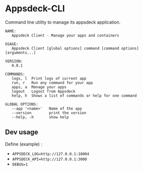 Appsdeck-CLI
============

Command line utility to manage its appsdeck application.

```
NAME:
   Appsdeck Client - Manage your apps and containers

USAGE:
   Appsdeck Client [global options] command [command options] [arguments...]

VERSION:
   0.0.1

COMMANDS:
   logs, l	Print logs of current app
   run, r	Run any command for your app
   apps, a	Manage your apps
   logout	Logout from Appsdeck
   help, h	Shows a list of commands or help for one command
   
GLOBAL OPTIONS:
   --app '<name>'	Name of the app
   --version		print the version
   --help, -h		show help
```

Dev usage
---------

Define (example) :

* `APPSDECK_LOG=http://127.0.0.1:10004`
* `APPSDECK_API=http://127.0.0.1:3000`
* `DEBUG=1`
